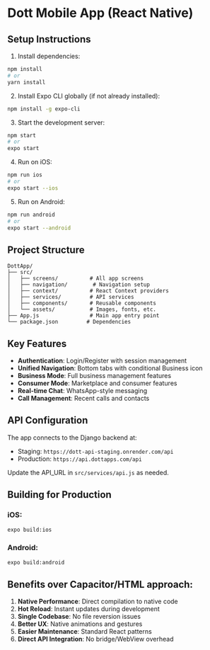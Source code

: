 # Dott Mobile App (React Native)

## Setup Instructions

1. Install dependencies:
```bash
npm install
# or
yarn install
```

2. Install Expo CLI globally (if not already installed):
```bash
npm install -g expo-cli
```

3. Start the development server:
```bash
npm start
# or
expo start
```

4. Run on iOS:
```bash
npm run ios
# or
expo start --ios
```

5. Run on Android:
```bash
npm run android
# or
expo start --android
```

## Project Structure

```
DottApp/
├── src/
│   ├── screens/          # All app screens
│   ├── navigation/        # Navigation setup
│   ├── context/          # React Context providers
│   ├── services/         # API services
│   ├── components/       # Reusable components
│   └── assets/           # Images, fonts, etc.
├── App.js                # Main app entry point
└── package.json         # Dependencies
```

## Key Features

- **Authentication**: Login/Register with session management
- **Unified Navigation**: Bottom tabs with conditional Business icon
- **Business Mode**: Full business management features
- **Consumer Mode**: Marketplace and consumer features
- **Real-time Chat**: WhatsApp-style messaging
- **Call Management**: Recent calls and contacts

## API Configuration

The app connects to the Django backend at:
- Staging: `https://dott-api-staging.onrender.com/api`
- Production: `https://api.dottapps.com/api`

Update the API_URL in `src/services/api.js` as needed.

## Building for Production

### iOS:
```bash
expo build:ios
```

### Android:
```bash
expo build:android
```

## Benefits over Capacitor/HTML approach:

1. **Native Performance**: Direct compilation to native code
2. **Hot Reload**: Instant updates during development
3. **Single Codebase**: No file reversion issues
4. **Better UX**: Native animations and gestures
5. **Easier Maintenance**: Standard React patterns
6. **Direct API Integration**: No bridge/WebView overhead